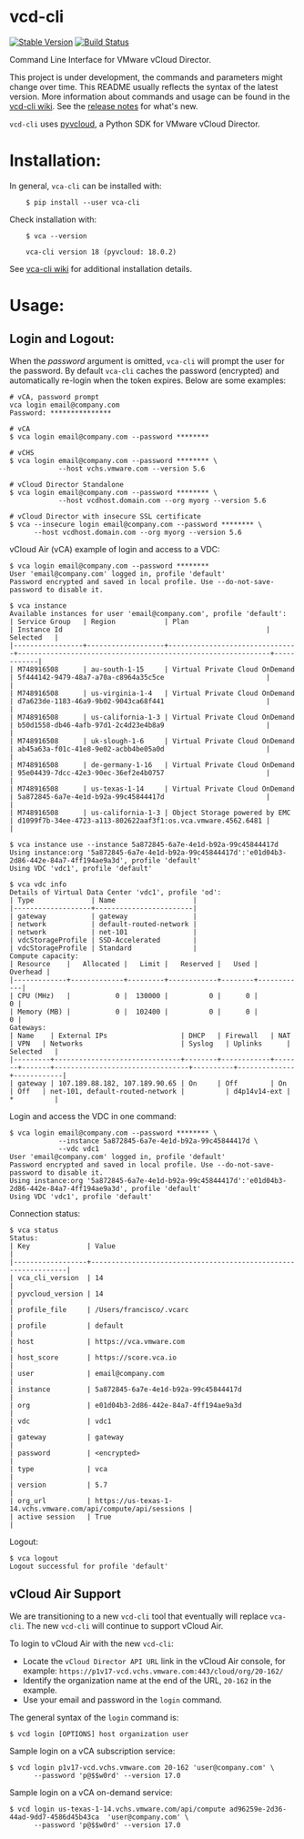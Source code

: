 vcd-cli
=======

[![Stable Version](https://img.shields.io/pypi/v/vca-cli.svg)](https://pypi.python.org/pypi/vca-cli) [![Build Status](https://img.shields.io/travis/vmware/vca-cli.svg?style=flat)](https://travis-ci.org/vmware/vca-cli/)

Command Line Interface for VMware vCloud Director.

This project is under development, the commands and parameters might change over time. This README usually reflects the syntax of the latest version. More information about commands and usage can be found in the [vcd-cli wiki](https://github.com/vmware/vcd-cli/wiki). See the [release notes](https://github.com/vmware/vcd-cli/wiki/ReleaseNotes) for what's new.

`vcd-cli` uses [pyvcloud](https://github.com/vmware/pyvcloud "Title"), a Python SDK for VMware vCloud Director.

Installation:
=============

In general, `vca-cli` can be installed with:

``` shell
    $ pip install --user vca-cli
```

Check installation with:

``` shell
    $ vca --version

    vca-cli version 18 (pyvcloud: 18.0.2)
```

See [vca-cli wiki](https://github.com/vmware/vca-cli/wiki) for additional installation details.


Usage:
======

Login and Logout:
-----------------

When the *password* argument is omitted, `vca-cli` will prompt the user for the password. By default `vca-cli` caches the password (encrypted) and automatically re-login when the token expires. Below are some examples:

    # vCA, password prompt
    vca login email@company.com
    Password: ***************

    # vCA
    $ vca login email@company.com --password ********

    # vCHS
    $ vca login email@company.com --password ******** \
                --host vchs.vmware.com --version 5.6

    # vCloud Director Standalone
    $ vca login email@company.com --password ******** \
                --host vcdhost.domain.com --org myorg --version 5.6

    # vCloud Director with insecure SSL certificate
    $ vca --insecure login email@company.com --password ******** \
          --host vcdhost.domain.com --org myorg --version 5.6

vCloud Air (vCA) example of login and access to a VDC:

    $ vca login email@company.com --password ********
    User 'email@company.com' logged in, profile 'default'
    Password encrypted and saved in local profile. Use --do-not-save-password to disable it.

    $ vca instance
    Available instances for user 'email@company.com', profile 'default':
    | Service Group   | Region            | Plan                           | Instance Id                                                  | Selected   |
    |-----------------+-------------------+--------------------------------+--------------------------------------------------------------+------------|
    | M748916508      | au-south-1-15     | Virtual Private Cloud OnDemand | 5f444142-9479-48a7-a70a-c8964a35c5ce                         |            |
    | M748916508      | us-virginia-1-4   | Virtual Private Cloud OnDemand | d7a623de-1183-46a9-9b02-9043ca68f441                         |            |
    | M748916508      | us-california-1-3 | Virtual Private Cloud OnDemand | b50d1558-db46-4afb-97d1-2c4d23e4b8a9                         |            |
    | M748916508      | uk-slough-1-6     | Virtual Private Cloud OnDemand | ab45a63a-f01c-41e8-9e02-acbb4be05a0d                         |            |
    | M748916508      | de-germany-1-16   | Virtual Private Cloud OnDemand | 95e04439-7dcc-42e3-90ec-36ef2e4b0757                         |            |
    | M748916508      | us-texas-1-14     | Virtual Private Cloud OnDemand | 5a872845-6a7e-4e1d-b92a-99c45844417d                         |            |
    | M748916508      | us-california-1-3 | Object Storage powered by EMC  | d1099f7b-34ee-4723-a113-802622aaf3f1:os.vca.vmware.4562.6481 |            |

    $ vca instance use --instance 5a872845-6a7e-4e1d-b92a-99c45844417d
    Using instance:org '5a872845-6a7e-4e1d-b92a-99c45844417d':'e01d04b3-2d86-442e-84a7-4ff194ae9a3d', profile 'default'
    Using VDC 'vdc1', profile 'default'

    $ vca vdc info
    Details of Virtual Data Center 'vdc1', profile 'od':
    | Type              | Name                   |
    |-------------------+------------------------|
    | gateway           | gateway                |
    | network           | default-routed-network |
    | network           | net-101                |
    | vdcStorageProfile | SSD-Accelerated        |
    | vdcStorageProfile | Standard               |
    Compute capacity:
    | Resource    |   Allocated |   Limit |   Reserved |   Used |   Overhead |
    |-------------+-------------+---------+------------+--------+------------|
    | CPU (MHz)   |           0 |  130000 |          0 |      0 |          0 |
    | Memory (MB) |           0 |  102400 |          0 |      0 |          0 |
    Gateways:
    | Name    | External IPs                  | DHCP   | Firewall   | NAT   | VPN   | Networks                        | Syslog   | Uplinks      | Selected   |
    |---------+-------------------------------+--------+------------+-------+-------+---------------------------------+----------+--------------+------------|
    | gateway | 107.189.88.182, 107.189.90.65 | On     | Off        | On    | Off   | net-101, default-routed-network |          | d4p14v14-ext | *          |

Login and access the VDC in one command:

    $ vca login email@company.com --password ******** \
                --instance 5a872845-6a7e-4e1d-b92a-99c45844417d \
                --vdc vdc1
    User 'email@company.com' logged in, profile 'default'
    Password encrypted and saved in local profile. Use --do-not-save-password to disable it.
    Using instance:org '5a872845-6a7e-4e1d-b92a-99c45844417d':'e01d04b3-2d86-442e-84a7-4ff194ae9a3d', profile 'default'
    Using VDC 'vdc1', profile 'default'

Connection status:

    $ vca status
    Status:
    | Key              | Value                                                          |
    |------------------+----------------------------------------------------------------|
    | vca_cli_version  | 14                                                             |
    | pyvcloud_version | 14                                                             |
    | profile_file     | /Users/francisco/.vcarc                                        |
    | profile          | default                                                        |
    | host             | https://vca.vmware.com                                         |
    | host_score       | https://score.vca.io                                           |
    | user             | email@company.com                                              |
    | instance         | 5a872845-6a7e-4e1d-b92a-99c45844417d                           |
    | org              | e01d04b3-2d86-442e-84a7-4ff194ae9a3d                           |
    | vdc              | vdc1                                                           |
    | gateway          | gateway                                                        |
    | password         | <encrypted>                                                    |
    | type             | vca                                                            |
    | version          | 5.7                                                            |
    | org_url          | https://us-texas-1-14.vchs.vmware.com/api/compute/api/sessions |
    | active session   | True                                                           |

Logout:

    $ vca logout
    Logout successful for profile 'default'


vCloud Air Support
---

We are transitioning to a new `vcd-cli` tool that eventually will replace `vca-cli`. The new `vcd-cli` will continue to support vCloud Air.

To login to vCloud Air with the new `vcd-cli`:

- Locate the `vCloud Director API URL` link in the vCloud Air console, for example: `https://p1v17-vcd.vchs.vmware.com:443/cloud/org/20-162/`
- Identify the organization name at the end of the URL, `20-162` in the example.
- Use your email and password in the `login` command.

The general syntax of the `login` command is:

```shell
$ vcd login [OPTIONS] host organization user
```

Sample login on a vCA subscription service:

```shell
$ vcd login p1v17-vcd.vchs.vmware.com 20-162 'user@company.com' \
      --password 'p@$$w0rd' --version 17.0
```

Sample login on a vCA on-demand service:

```shell
$ vcd login us-texas-1-14.vchs.vmware.com/api/compute ad96259e-2d36-44ad-9dd7-4586d45b43ca  'user@company.com' \
      --password 'p@$$w0rd' --version 17.0
```

